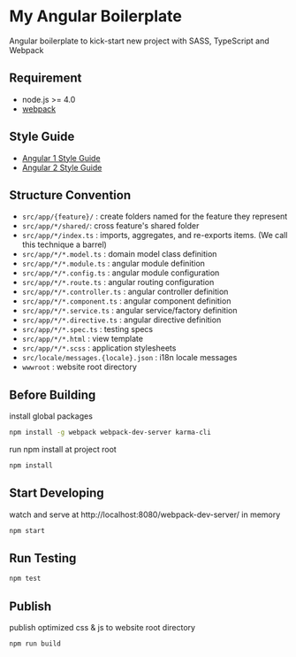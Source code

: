 # My Angular Boilerplate

Angular boilerplate to kick-start new project with SASS, TypeScript and Webpack

## Requirement

- node.js >= 4.0
- [webpack](https://webpack.github.io)

## Style Guide

- [Angular 1 Style Guide](https://github.com/johnpapa/angular-styleguide/blob/master/a1/README.md)
- [Angular 2 Style Guide](https://angular.io/docs/ts/latest/guide/style-guide.html)

## Structure Convention

- `src/app/{feature}/` : create folders named for the feature they represent
- `src/app/*/shared/`: cross feature's shared folder
- `src/app/*/index.ts` : imports, aggregates, and re-exports items. (We call this technique a barrel)
- `src/app/*/*.model.ts` : domain model class definition
- `src/app/*/*.module.ts` : angular module definition
- `src/app/*/*.config.ts` : angular module configuration
- `src/app/*/*.route.ts` : angular routing configuration
- `src/app/*/*.controller.ts` : angular controller definition
- `src/app/*/*.component.ts` : angular component definition
- `src/app/*/*.service.ts` : angular service/factory definition
- `src/app/*/*.directive.ts` : angular directive definition
- `src/app/*/*.spec.ts` : testing specs
- `src/app/*/*.html` : view template
- `src/app/*/*.scss` : application stylesheets
- `src/locale/messages.{locale}.json` : i18n locale messages
- `wwwroot` : website root directory

## Before Building

install global packages

```sh
npm install -g webpack webpack-dev-server karma-cli
```

run npm install at project root

```sh
npm install
```

## Start Developing

watch and serve at http://localhost:8080/webpack-dev-server/ in memory

```sh
npm start
```

## Run Testing

```sh
npm test
```

## Publish

publish optimized css & js to website root directory

```sh
npm run build
```
